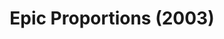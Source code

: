 ---
layout: shows
title: Epic Proportions (2003)
image: 
category: 
details:
  Theatre: Theatre Jacksonville
cast:
crew:
  Director: Michael Lipp
external_links:
---